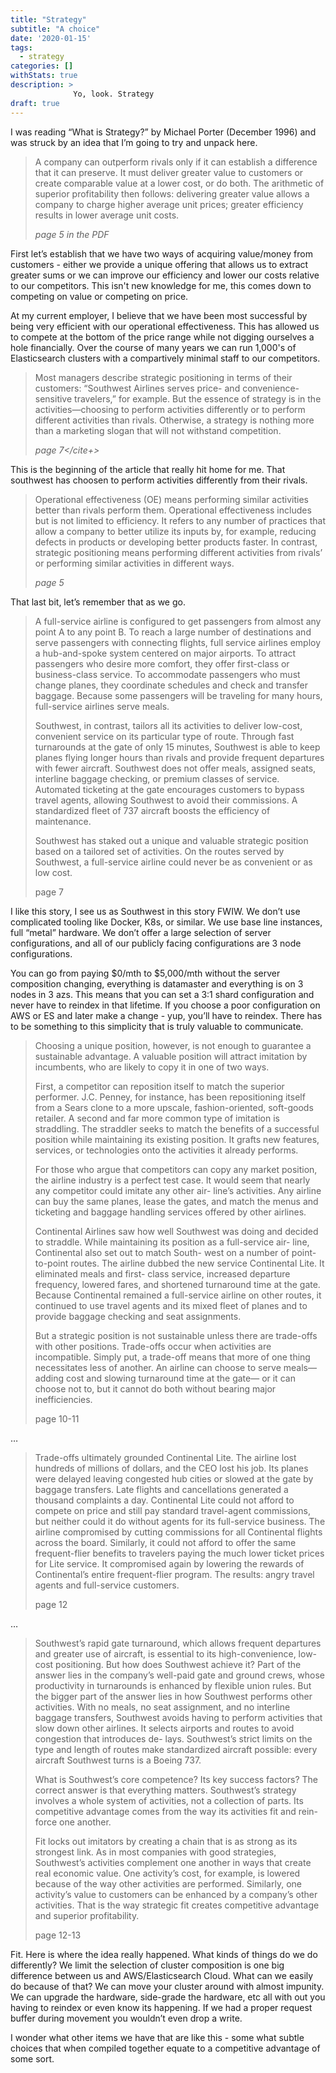 ```yaml
---
title: "Strategy"
subtitle: "A choice"
date: '2020-01-15'
tags:
  - strategy
categories: []
withStats: true
description: >
              Yo, look. Strategy
draft: true
---
```


I was reading “What is Strategy?” by Michael Porter (December 1996) and was struck by an idea that I’m going to try and unpack here.

> A company can outperform rivals only if it can establish a difference that it can preserve. It must deliver greater value to customers or create comparable value at a lower cost, or do both. The arithmetic of superior profitability then follows: delivering greater value allows a company to charge higher average unit prices; greater efficiency results in lower average unit costs.
>
> <cite>page 5 in the PDF</cite>

First let’s establish that we have two ways of acquiring value/money from customers - either we provide a unique offering that allows us to extract greater sums or we can improve our efficiency and lower our costs relative to our competitors. This isn't new knowledge for me, this comes down to competing on value or competing on price.

At my current employer, I believe that we have been most successful by being very efficient with our operational effectiveness. This has allowed us to compete at the bottom of the price range while not digging ourselves a hole financially. Over the course of many years we can run 1,000's of Elasticsearch clusters with a compartively minimal staff to our competitors.

> Most managers describe strategic positioning in terms of their customers: “Southwest Airlines serves price- and convenience-sensitive travelers,” for example. But the essence of strategy is in the activities—choosing to perform activities differently or to perform different activities than rivals. Otherwise, a strategy is nothing more than a marketing slogan that will not withstand competition.
>
> <cite>page 7</cite+>

This is the beginning of the article that really hit home for me. That southwest has choosen to perform activities differently from their rivals.

> Operational effectiveness (OE) means performing similar activities better than rivals perform them. Operational effectiveness includes but is not limited to efficiency. It refers to any number of practices that allow a company to better utilize its inputs by, for example, reducing defects in products or developing better products faster. In contrast, strategic positioning means performing different activities from rivals’ or performing similar activities in different ways.
>
> <cite>page 5</cite>

That last bit, let’s remember that as we go.

> A full-service airline is configured to get passengers from almost any point A to any point B. To reach a large number of destinations and serve passengers with connecting flights, full service airlines employ a hub-and-spoke system centered on major airports. To attract passengers who desire more comfort, they offer first-class or business-class service. To accommodate passengers who must change planes, they coordinate schedules and check and transfer baggage. Because some passengers will be traveling for many hours, full-service airlines serve meals.
>
> Southwest, in contrast, tailors all its activities to deliver low-cost, convenient service on its particular type of route. Through fast turnarounds at the gate of only 15 minutes, Southwest is able to keep planes flying longer hours than rivals and provide frequent departures with fewer aircraft. Southwest does not offer meals, assigned seats, interline baggage checking, or premium classes of service. Automated ticketing at the gate encourages customers to bypass travel agents, allowing Southwest to avoid their commissions. A standardized fleet of 737 aircraft boosts the efficiency of maintenance.
>
> Southwest has staked out a unique and valuable strategic position based on a tailored set of activities. On the routes served by Southwest, a full-service airline could never be as convenient or as low cost.
>
> page 7

I like this story, I see us as Southwest in this story FWIW. We don’t use complicated tooling like Docker, K8s, or similar. We use base line instances, full “metal” hardware. We don’t offer a large selection of server configurations, and all of our publicly facing configurations are 3 node configurations.

You can go from paying $0/mth to $5,000/mth without the server composition changing, everything is datamaster and everything is on 3 nodes in 3 azs. This means that you can set a 3:1 shard configuration and never have to reindex in that lifetime. If you choose a poor configuration on AWS or ES and later make a change - yup, you’ll have to reindex. There has to be something to this simplicity that is truly valuable to communicate.

> Choosing a unique position, however, is not enough to guarantee a sustainable advantage. A valuable position will attract imitation by incumbents, who are likely to copy it in one of two ways.
>
> First, a competitor can reposition itself to match the superior performer. J.C. Penney, for instance, has been repositioning itself from a Sears clone to a more upscale, fashion-oriented, soft-goods retailer. A second and far more common type of imitation is straddling. The straddler seeks to match the benefits of a successful position while maintaining its existing position. It grafts new features, services, or technologies onto the activities it already performs.
>
> For those who argue that competitors can copy any market position, the airline industry is a perfect test case. It would seem that nearly any competitor could imitate any other air- line’s activities. Any airline can buy the same planes, lease the gates, and match the menus and ticketing and baggage handling services offered by other airlines.
>
> Continental Airlines saw how well Southwest was doing and decided to straddle. While maintaining its position as a full-service air- line, Continental also set out to match South- west on a number of point-to-point routes. The airline dubbed the new service Continental Lite. It eliminated meals and first- class service, increased departure frequency, lowered fares, and shortened turnaround time at the gate. Because Continental remained a full-service airline on other routes, it continued to use travel agents and its mixed fleet of planes and to provide baggage checking and seat assignments.
>
> But a strategic position is not sustainable unless there are trade-offs with other positions. Trade-offs occur when activities are incompatible. Simply put, a trade-off means that more of one thing necessitates less of another. An airline can choose to serve meals—adding cost and slowing turnaround time at the gate— or it can choose not to, but it cannot do both without bearing major inefficiencies.
>
> page 10-11

…

> Trade-offs ultimately grounded Continental Lite. The airline lost hundreds of millions of dollars, and the CEO lost his job. Its planes were delayed leaving congested hub cities or slowed at the gate by baggage transfers. Late flights and cancellations generated a thousand complaints a day. Continental Lite could not afford to compete on price and still pay standard travel-agent commissions, but neither could it do without agents for its full-service business. The airline compromised by cutting commissions for all Continental flights across the board. Similarly, it could not afford to offer the same frequent-flier benefits to travelers paying the much lower ticket prices for Lite service. It compromised again by lowering the rewards of Continental’s entire frequent-flier program. The results: angry travel agents and full-service customers.
>
> page 12

…

> Southwest’s rapid gate turnaround, which allows frequent departures and greater use of aircraft, is essential to its high-convenience, low-cost positioning. But how does Southwest achieve it? Part of the answer lies in the company’s well-paid gate and ground crews, whose productivity in turnarounds is enhanced by flexible union rules. But the bigger part of the answer lies in how Southwest performs other activities. With no meals, no seat assignment, and no interline baggage transfers, Southwest avoids having to perform activities that slow down other airlines. It selects airports and routes to avoid congestion that introduces de- lays. Southwest’s strict limits on the type and length of routes make standardized aircraft possible: every aircraft Southwest turns is a Boeing 737.
>
> What is Southwest’s core competence? Its key success factors? The correct answer is that everything matters. Southwest’s strategy involves a whole system of activities, not a collection of parts. Its competitive advantage comes from the way its activities fit and rein- force one another.
>
> Fit locks out imitators by creating a chain that is as strong as its strongest link. As in most companies with good strategies, Southwest’s activities complement one another in ways that create real economic value. One activity’s cost, for example, is lowered because of the way other activities are performed. Similarly, one activity’s value to customers can be enhanced by a company’s other activities. That is the way strategic fit creates competitive advantage and superior profitability.
>
> page 12-13

Fit. Here is where the idea really happened. What kinds of things do we do differently? We limit the selection of cluster composition is one big difference between us and AWS/Elasticsearch Cloud. What can we easily do because of that? We can move your cluster around with almost impunity. We can upgrade the hardware, side-grade the hardware, etc all with out you having to reindex or even know its happening. If we had a proper request buffer during movement you wouldn’t even drop a write.

I wonder what other items we have that are like this - some what subtle choices that when compiled together equate to a competitive advantage of some sort.
